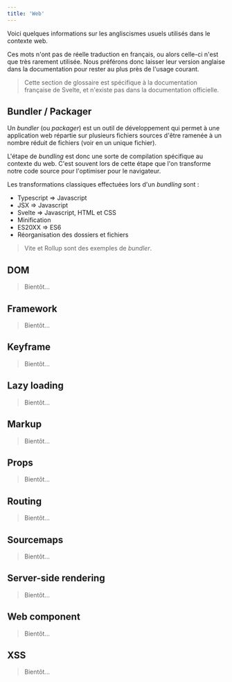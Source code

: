 ```yaml
---
title: 'Web'
---
```


Voici quelques informations sur les angliscismes usuels utilisés dans le contexte web.

Ces mots n'ont pas de réelle traduction en français, ou alors celle-ci n'est que très rarement utilisée. Nous préférons donc laisser leur version anglaise dans la documentation pour rester au plus près de l'usage courant.

> Cette section de glossaire est spécifique à la documentation française de Svelte, et n'existe pas dans la documentation officielle.

## Bundler / Packager

Un _bundler_ (ou _packager_) est un outil de développement qui permet à une application web répartie sur plusieurs fichiers sources d'être ramenée à un nombre réduit de fichiers (voir en un unique fichier).

L'étape de _bundling_ est donc une sorte de compilation spécifique au contexte du web. C'est souvent lors de cette étape que l'on transforme notre code source pour l'optimiser pour le navigateur.

Les transformations classiques effectuées lors d'un _bundling_ sont :
- Typescript => Javascript
- JSX => Javascript
- Svelte => Javascript, HTML et CSS
- Minification
- ES20XX => ES6
- Réorganisation des dossiers et fichiers

> Vite et Rollup sont des exemples de _bundler_.

## DOM

> Bientôt...

## Framework

> Bientôt...

## Keyframe

> Bientôt...

## Lazy loading

> Bientôt...

## Markup

> Bientôt...

## Props

> Bientôt...

## Routing

> Bientôt...

## Sourcemaps

> Bientôt...

## Server-side rendering

> Bientôt...

## Web component

> Bientôt...

## XSS

> Bientôt...
